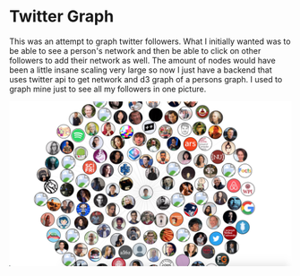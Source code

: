 # Twitter Graph

This was an attempt to graph twitter followers. What I initially wanted was to be able to see a person's network and then be able to click on other followers to add their network as well. The amount of nodes would have been a little insane scaling very large so now I just have a backend that uses twitter api to get network and d3 graph of a persons graph. I used to graph mine just to see all my followers in one picture.

![Screenshot of my twitter graph](images/screenshot.png)
